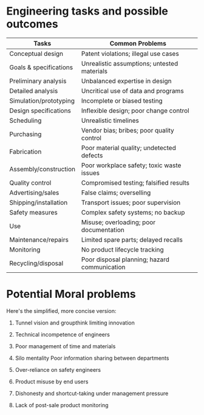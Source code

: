 # Engineering tasks and possible outcomes 

| Tasks                  | Common Problems                              |
| ---------------------- | -------------------------------------------- |
| Conceptual design      | Patent violations; illegal use cases         |
| Goals & specifications | Unrealistic assumptions; untested materials  |
| Preliminary analysis   | Unbalanced expertise in design               |
| Detailed analysis      | Uncritical use of data and programs          |
| Simulation/prototyping | Incomplete or biased testing                 |
| Design specifications  | Inflexible design; poor change control       |
| Scheduling             | Unrealistic timelines                        |
| Purchasing             | Vendor bias; bribes; poor quality control    |
| Fabrication            | Poor material quality; undetected defects    |
| Assembly/construction  | Poor workplace safety; toxic waste issues    |
| Quality control        | Compromised testing; falsified results       |
| Advertising/sales      | False claims; overselling                    |
| Shipping/installation  | Transport issues; poor supervision           |
| Safety measures        | Complex safety systems; no backup            |
| Use                    | Misuse; overloading; poor documentation      |
| Maintenance/repairs    | Limited spare parts; delayed recalls         |
| Monitoring             | No product lifecycle tracking                |
| Recycling/disposal     | Poor disposal planning; hazard communication |
# Potential Moral problems 


Here's the simplified, more concise version:

1. Tunnel vision and groupthink limiting innovation

2. Technical incompetence of engineers

3. Poor management of time and materials

4. Silo mentality Poor information sharing between departments

5. Over-reliance on safety engineers

6. Product misuse by end users

7. Dishonesty and shortcut-taking under management pressure

8. Lack of post-sale product monitoring
